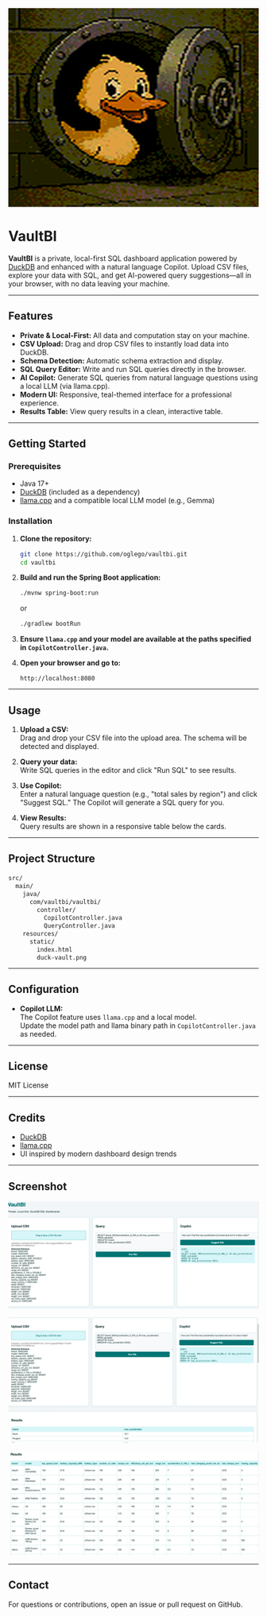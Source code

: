 <img src="src/main/resources/static/imgs/vaultbi0.png" alt="VaultBI Screenshot" width="100%" height="400"/>

# VaultBI

**VaultBI** is a private, local-first SQL dashboard application powered by [DuckDB](https://duckdb.org/) and enhanced with a natural language Copilot. Upload CSV files, explore your data with SQL, and get AI-powered query suggestions—all in your browser, with no data leaving your machine.

---

## Features

- **Private & Local-First:** All data and computation stay on your machine.
- **CSV Upload:** Drag and drop CSV files to instantly load data into DuckDB.
- **Schema Detection:** Automatic schema extraction and display.
- **SQL Query Editor:** Write and run SQL queries directly in the browser.
- **AI Copilot:** Generate SQL queries from natural language questions using a local LLM (via llama.cpp).
- **Modern UI:** Responsive, teal-themed interface for a professional experience.
- **Results Table:** View query results in a clean, interactive table.

---

## Getting Started

### Prerequisites

- Java 17+
- [DuckDB](https://duckdb.org/) (included as a dependency)
- [llama.cpp](https://github.com/ggerganov/llama.cpp) and a compatible local LLM model (e.g., Gemma)

### Installation

1. **Clone the repository:**
    ```bash
    git clone https://github.com/oglego/vaultbi.git
    cd vaultbi
    ```

2. **Build and run the Spring Boot application:**
    ```bash
    ./mvnw spring-boot:run
    ```
    or
    ```bash
    ./gradlew bootRun
    ```

3. **Ensure `llama.cpp` and your model are available at the paths specified in `CopilotController.java`.**

4. **Open your browser and go to:**
    ```
    http://localhost:8080
    ```

---

## Usage

1. **Upload a CSV:**  
   Drag and drop your CSV file into the upload area. The schema will be detected and displayed.

2. **Query your data:**  
   Write SQL queries in the editor and click "Run SQL" to see results.

3. **Use Copilot:**  
   Enter a natural language question (e.g., "total sales by region") and click "Suggest SQL." The Copilot will generate a SQL query for you.

4. **View Results:**  
   Query results are shown in a responsive table below the cards.

---

## Project Structure

```
src/
  main/
    java/
      com/vaultbi/vaultbi/
        controller/
          CopilotController.java
          QueryController.java
    resources/
      static/
        index.html
        duck-vault.png
```

---

## Configuration

- **Copilot LLM:**  
  The Copilot feature uses `llama.cpp` and a local model.  
  Update the model path and llama binary path in `CopilotController.java` as needed.

---

## License

MIT License

---

## Credits

- [DuckDB](https://duckdb.org/)
- [llama.cpp](https://github.com/ggerganov/llama.cpp)
- UI inspired by modern dashboard design trends

---

## Screenshot

![VaultBI Screenshot](src/main/resources/static/imgs/vaultbi1.png)

![VaultBI Screenshot](src/main/resources/static/imgs/vaultbi2.png)

![VaultBI Screenshot](src/main/resources/static/imgs/vaultbi3.png)

---

## Contact

For questions or contributions, open an issue or pull request on GitHub.